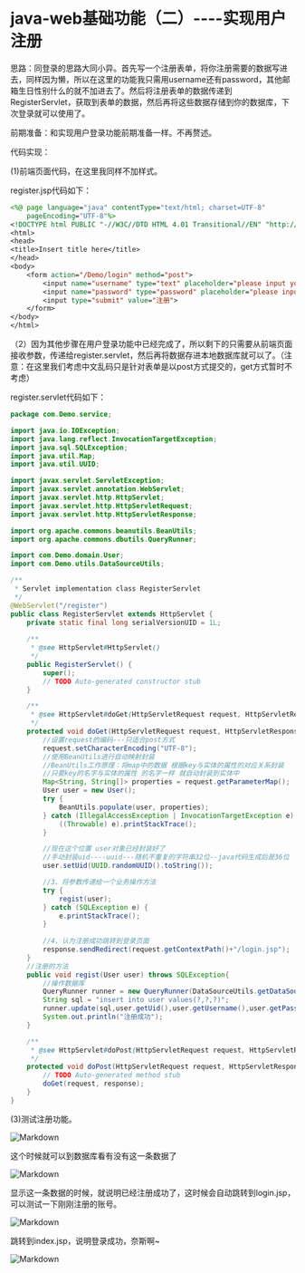 # java-web基础功能（二）----实现用户注册

思路：同登录的思路大同小异。首先写一个注册表单，将你注册需要的数据写进去，同样因为懒，所以在这里的功能我只需用username还有password，其他邮箱生日性别什么的就不加进去了。然后将注册表单的数据传递到RegisterServlet，获取到表单的数据，然后再将这些数据存储到你的数据库，下次登录就可以使用了。

前期准备：和实现用户登录功能前期准备一样。不再赘述。

代码实现： 

(1)前端页面代码，在这里我同样不加样式。

register.jsp代码如下：

```jsp
<%@ page language="java" contentType="text/html; charset=UTF-8"
	pageEncoding="UTF-8"%>
<!DOCTYPE html PUBLIC "-//W3C//DTD HTML 4.01 Transitional//EN" "http://www.w3.org/TR/html4/loose.dtd">
<html>
<head>
<title>Insert title here</title>
</head>
<body>
	<form action="/Demo/login" method="post">
		<input name="username" type="text" placeholder="please input your username">
		<input name="password" type="password" placeholder="please input your password">
		<input type="submit" value="注册">
	</form>
</body>
</html>
```

（2）因为其他步骤在用户登录功能中已经完成了，所以剩下的只需要从前端页面接收参数，传递给register.servlet，然后再将数据存进本地数据库就可以了。（注意：在这里我们考虑中文乱码只是针对表单是以post方式提交的，get方式暂时不考虑）

register.servlet代码如下：

```java
package com.Demo.service;

import java.io.IOException;
import java.lang.reflect.InvocationTargetException;
import java.sql.SQLException;
import java.util.Map;
import java.util.UUID;

import javax.servlet.ServletException;
import javax.servlet.annotation.WebServlet;
import javax.servlet.http.HttpServlet;
import javax.servlet.http.HttpServletRequest;
import javax.servlet.http.HttpServletResponse;

import org.apache.commons.beanutils.BeanUtils;
import org.apache.commons.dbutils.QueryRunner;

import com.Demo.domain.User;
import com.Demo.utils.DataSourceUtils;

/**
 * Servlet implementation class RegisterServlet
 */
@WebServlet("/register")
public class RegisterServlet extends HttpServlet {
	private static final long serialVersionUID = 1L;
       
    /**
     * @see HttpServlet#HttpServlet()
     */
    public RegisterServlet() {
        super();
        // TODO Auto-generated constructor stub
    }

	/**
	 * @see HttpServlet#doGet(HttpServletRequest request, HttpServletResponse response)
	 */
	protected void doGet(HttpServletRequest request, HttpServletResponse response) throws ServletException, IOException {
		//设置request的编码---只适合post方式
		request.setCharacterEncoding("UTF-8");			
		//使用BeanUtils进行自动映射封装
		//BeanUtils工作原理：将map中的数据 根据key与实体的属性的对应关系封装
		//只要key的名字与实体的属性 的名字一样 就自动封装到实体中
		Map<String, String[]> properties = request.getParameterMap();
		User user = new User();
		try {
			BeanUtils.populate(user, properties);
		} catch (IllegalAccessException | InvocationTargetException e) {
			((Throwable) e).printStackTrace();
		}

		//现在这个位置 user对象已经封装好了
		//手动封装uid----uuid---随机不重复的字符串32位--java代码生成后是36位
		user.setUid(UUID.randomUUID().toString());

		//3、将参数传递给一个业务操作方法
		try {
			regist(user);
		} catch (SQLException e) {
			e.printStackTrace();
		}
		
		//4、认为注册成功跳转到登录页面
		response.sendRedirect(request.getContextPath()+"/login.jsp");				
	}
	//注册的方法
	public void regist(User user) throws SQLException{
		//操作数据库
		QueryRunner runner = new QueryRunner(DataSourceUtils.getDataSource());
		String sql = "insert into user values(?,?,?)";		
		runner.update(sql,user.getUid(),user.getUsername(),user.getPassword());
		System.out.println("注册成功");
	}

	/**
	 * @see HttpServlet#doPost(HttpServletRequest request, HttpServletResponse response)
	 */
	protected void doPost(HttpServletRequest request, HttpServletResponse response) throws ServletException, IOException {
		// TODO Auto-generated method stub
		doGet(request, response);
	}
}

```

(3)测试注册功能。

![Markdown](http://i1.bvimg.com/645823/621a3a90911d7151.png)

这个时候就可以到数据库看有没有这一条数据了

![Markdown](http://i1.bvimg.com/645823/76839752170790b0.png)

显示这一条数据的时候，就说明已经注册成功了，这时候会自动跳转到login.jsp，可以测试一下刚刚注册的账号。

![Markdown](http://i1.bvimg.com/645823/bb297bde8516a387.png)

跳转到index.jsp，说明登录成功，奈斯啊~ 

![Markdown](http://i1.bvimg.com/645823/7e36c8f3d789324e.png)